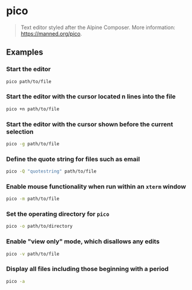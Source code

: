 # pico

> Text editor styled after the Alpine Composer. More information: <https://manned.org/pico>.

## Examples

### Start the editor

```bash
pico path/to/file
```

### Start the editor with the cursor located n lines into the file

```bash
pico +n path/to/file
```

### Start the editor with the cursor shown before the current selection

```bash
pico -g path/to/file
```

### Define the quote string for files such as email

```bash
pico -Q "quotestring" path/to/file
```

### Enable mouse functionality when run within an `xterm` window

```bash
pico -m path/to/file
```

### Set the operating directory for `pico`

```bash
pico -o path/to/directory
```

### Enable "view only" mode, which disallows any edits

```bash
pico -v path/to/file
```

### Display all files including those beginning with a period

```bash
pico -a
```
